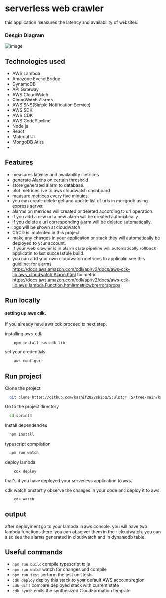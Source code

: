 # serverless web crawler

this application measures the latency and availability of websites.
### Desgin Diagram
![image](https://user-images.githubusercontent.com/58185339/176626964-7a6b0a5b-d5e3-4b26-8e97-cecee7258c60.png)
## Technologies used
 - AWS Lambda
 - Amazone EvenetBridge
 - DynamoDB
 - API Gateway
 - AWS CloudWatch
 - CloudWatch Alarms
 - AWS SNS(Simple Notification Service)
 - AWS SDK
 - AWS CDK
 - AWS CodePipeline
 - Node js
 - React
 - Material UI
 - MongoDB Atlas
 - 
## Features

- measures latency and availability metrices
- generate Alarms on certain threshold
- store generated alarm to database.
- plot metrices live to aws cloudwatch dashboard
- measure metrices every five minutes.
- you can create delete get and update list of urls in mongodb using express server.
- alarms on metrices will created or deleted according to url operation.
- if you add a new url a new alarm will be created automatically.
- if you delete a url corresponding alarm will be deleted automatically.
- logs will be shown at cloudwatch
- CI/CD is implented in this project.
- make any changes in your application or stack
  they will automatically be deployed to your account.
- If your web crawler is in alarm state pipeline will
  automatically rollback applicatin to last successfule build.
- you can add your own cloudwatch metrices to applicatin see this guidline:
  for alarms https://docs.aws.amazon.com/cdk/api/v2/docs/aws-cdk-lib.aws_cloudwatch.Alarm.html
  for metric https://docs.aws.amazon.com/cdk/api/v2/docs/aws-cdk-lib.aws_lambda.Function.html#metricwbrerrorsprops

## Run locally

#### setting up aws cdk.

If you already have aws cdk proceed to next step.

installing aws-cdk

```
    npm install aws-cdk-lib
```

set your credentials

```
    aws configure
```

## Run project

Clone the project

```bash
  git clone https://github.com/kashif2022skipq/Sculptor_TS/tree/main/kashif-ghafoor/sprint2
```

Go to the project directory

```bash
  cd sprint4
```

Install dependencies

```bash
  npm install
```

typescript compilation

```bash
  npm run watch
```

deploy lambda

```
    cdk deploy
```

that's it you have deployed your serverless application to aws.

cdk watch onstantly observe the changes in your code and deploy it to aws.

```
    cdk watch
```

## output

after deployment go to your lambda in aws console.
you will have two lambda functions there.
you can observer them in their cloudwatch.
you can also see the alarms generated in cloudwatch and in dynamodb table.

## Useful commands

- `npm run build` compile typescript to js
- `npm run watch` watch for changes and compile
- `npm run test` perform the jest unit tests
- `cdk deploy` deploy this stack to your default AWS account/region
- `cdk diff` compare deployed stack with current state
- `cdk synth` emits the synthesized CloudFormation template
